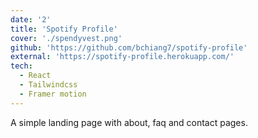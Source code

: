 ```yaml
---
date: '2'
title: 'Spotify Profile'
cover: './spendyvest.png'
github: 'https://github.com/bchiang7/spotify-profile'
external: 'https://spotify-profile.herokuapp.com/'
tech:
  - React
  - Tailwindcss
  - Framer motion
---
```


A simple landing page with about, faq and contact pages.
